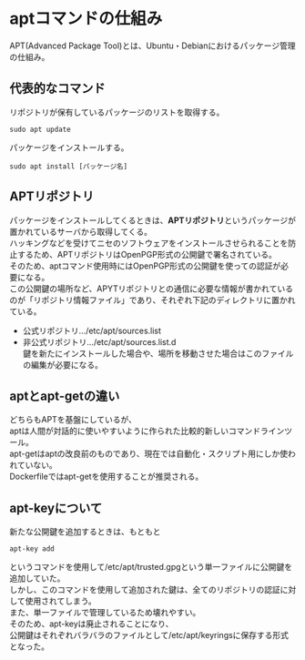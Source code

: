 # aptコマンドの仕組み
APT(Advanced Package Tool)とは、Ubuntu・Debianにおけるパッケージ管理の仕組み。  

## 代表的なコマンド
リポジトリが保有しているパッケージのリストを取得する。
```
sudo apt update
```
パッケージをインストールする。
```
sudo apt install [パッケージ名]
```

## APTリポジトリ
パッケージをインストールしてくるときは、**APTリポジトリ**というパッケージが置かれているサーバから取得してくる。  
ハッキングなどを受けてニセのソフトウェアをインストールさせられることを防止するため、APTリポジトリはOpenPGP形式の公開鍵で署名されている。  
そのため、aptコマンド使用時にはOpenPGP形式の公開鍵を使っての認証が必要になる。  
この公開鍵の場所など、APYTリポジトリとの通信に必要な情報が書かれているのが「リポジトリ情報ファイル」であり、それぞれ下記のディレクトリに置かれている。
- 公式リポジトリ.../etc/apt/sources.list
- 非公式リポジトリ.../etc/apt/sources.list.d  
鍵を新たにインストールした場合や、場所を移動させた場合はこのファイルの編集が必要になる。  

## aptとapt-getの違い
どちらもAPTを基盤にしているが、  
aptは人間が対話的に使いやすいように作られた比較的新しいコマンドラインツール。  
apt-getはaptの改良前のものであり、現在では自動化・スクリプト用にしか使われていない。  
Dockerfileではapt-getを使用することが推奨される。   

## apt-keyについて  
新たな公開鍵を追加するときは、もともと
```
apt-key add
```
というコマンドを使用して/etc/apt/trusted.gpgという単一ファイルに公開鍵を追加していた。  
しかし、このコマンドを使用して追加された鍵は、全てのリポジトリの認証に対して使用されてしまう。  
また、単一ファイルで管理しているため壊れやすい。  
そのため、apt-keyは廃止されることになり、  
公開鍵はそれぞれバラバラのファイルとして/etc/apt/keyringsに保存する形式となった。